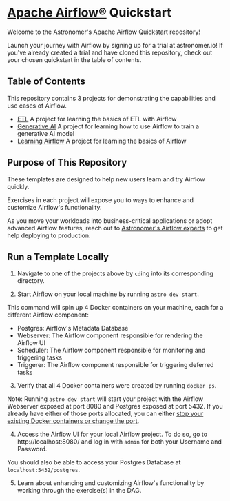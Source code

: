 # [Apache Airflow®](https://airflow.apache.org/) Quickstart

Welcome to the Astronomer's Apache Airflow Quickstart repository!

Launch your journey with Airflow by signing up for a trial at astronomer.io! If you've already created a trial and have cloned this repository, check out your chosen quickstart in the table of contents.

## Table of Contents

This repository contains 3 projects for demonstrating the capabilities and use cases of Airflow.

- [ETL](etl/README.md) A project for learning the basics of ETL with Airflow
- [Generative AI](generative-ai/README.md) A project for learning how to use Airflow to train a generative AI model
- [Learning Airflow](learning-airflow/README.md) A project for learning the basics of Airflow

## Purpose of This Repository

These templates are designed to help new users learn and try Airflow quickly. 

Exercises in each project will expose you to ways to enhance and customize Airflow's functionality.

As you move your workloads into business-critical applications or adopt advanced Airflow features, reach out to [Astronomer's Airflow experts](https://www.astronomer.io/contact/) to get help deploying to production.

## Run a Template Locally

1. Navigate to one of the projects above by `cd`ing into its corresponding directory.

2. Start Airflow on your local machine by running `astro dev start`.

This command will spin up 4 Docker containers on your machine, each for a different Airflow component:

- Postgres: Airflow's Metadata Database
- Webserver: The Airflow component responsible for rendering the Airflow UI
- Scheduler: The Airflow component responsible for monitoring and triggering tasks
- Triggerer: The Airflow component responsible for triggering deferred tasks

3. Verify that all 4 Docker containers were created by running `docker ps`.

Note: Running `astro dev start` will start your project with the Airflow Webserver exposed at port 8080 and Postgres exposed at port 5432. If you already have either of those ports allocated, you can either [stop your existing Docker containers or change the port](https://docs.astronomer.io/astro/test-and-troubleshoot-locally#ports-are-not-available).

4. Access the Airflow UI for your local Airflow project. To do so, go to http://localhost:8080/ and log in with `admin` for both your Username and Password.

You should also be able to access your Postgres Database at `localhost:5432/postgres`.

5. Learn about enhancing and customizing Airflow's functionality by working through the exercise(s) in the DAG.
